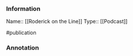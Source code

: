 ### Information

Name:: [[Roderick on the Line]]
Type:: [[Podcast]]

#publication


### Annotation

